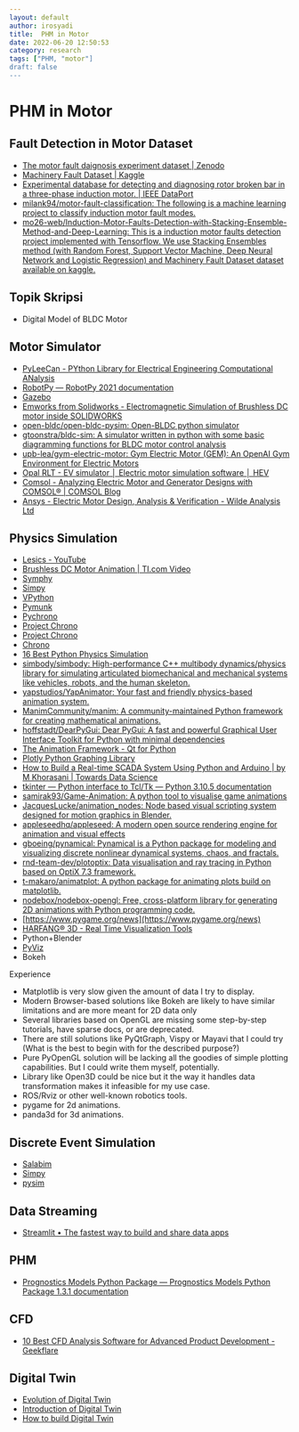 ```yaml
---
layout: default
author: irosyadi
title:  PHM in Motor
date: 2022-06-20 12:50:53
category: research
tags: ["PHM, "motor"]
draft: false
---
```


# PHM in Motor

## Fault Detection in Motor Dataset
- [The motor fault daignosis experiment dataset | Zenodo](https://zenodo.org/record/3553755)
- [Machinery Fault Dataset | Kaggle](https://www.kaggle.com/datasets/uysalserkan/fault-induction-motor-dataset)
- [Experimental database for detecting and diagnosing rotor broken bar in a three-phase induction motor. | IEEE DataPort](https://ieee-dataport.org/open-access/experimental-database-detecting-and-diagnosing-rotor-broken-bar-three-phase-induction)
- [milank94/motor-fault-classification: The following is a machine learning project to classify induction motor fault modes.](https://github.com/milank94/motor-fault-classification)
- [mo26-web/Induction-Motor-Faults-Detection-with-Stacking-Ensemble-Method-and-Deep-Learning: This is a induction motor faults detection project implemented with Tensorflow. We use Stacking Ensembles method (with Random Forest, Support Vector Machine, Deep Neural Network and Logistic Regression) and Machinery Fault Dataset dataset available on kaggle.](https://github.com/mo26-web/Induction-Motor-Faults-Detection-with-Stacking-Ensemble-Method-and-Deep-Learning)

## Topik Skripsi
- Digital Model of BLDC Motor

## Motor Simulator
- [PyLeeCan - PYthon Library for Electrical Engineering Computational ANalysis](https://www.pyleecan.org/tutorials.html)
- [RobotPy — RobotPy 2021 documentation](https://robotpy.readthedocs.io/en/stable/index.html)
- [Gazebo](https://classic.gazebosim.org/)
- [Emworks from Solidworks - Electromagnetic Simulation of Brushless DC motor inside SOLIDWORKS](https://www.emworks.com/application/electromagnetic-simulation-of-brushless-dc-motor-inside-solidworks)
- [open-bldc/open-bldc-pysim: Open-BLDC python simulator](https://github.com/open-bldc/open-bldc-pysim)
- [gtoonstra/bldc-sim: A simulator written in python with some basic diagramming functions for BLDC motor control analysis](https://github.com/gtoonstra/bldc-sim)
- [upb-lea/gym-electric-motor: Gym Electric Motor (GEM): An OpenAI Gym Environment for Electric Motors](https://github.com/upb-lea/gym-electric-motor)
- [Opal RLT - EV simulator │ Electric motor simulation software │ HEV](https://www.opal-rt.com/hybrid-and-electrical-transportation/)
- [Comsol - Analyzing Electric Motor and Generator Designs with COMSOL® | COMSOL Blog](https://www.comsol.com/blogs/analyzing-electric-motor-and-generator-designs-with-comsol/)
- [Ansys - Electric Motor Design, Analysis & Verification - Wilde Analysis Ltd](https://wildeanalysis.co.uk/software/design-simulation/ansys/electromagnetics/electric-motors/)

## Physics Simulation
- [Lesics - YouTube](https://www.youtube.com/c/Lesics/videos)
- [Brushless DC Motor Animation | TI.com Video](https://training.ti.com/brushless-dc-motor-animation)
- [Symphy](https://simphy.com/)
- [Simpy](https://simpy.readthedocs.io/en/latest/)
- [VPython](http://www.visualrelativity.com/vpython/)
- [Pymunk](http://www.pymunk.org/en/latest/)
- [Pychrono](https://projectchrono.org/pychrono/)
- [Project Chrono](https://projectchrono.org/gallery/)
- [Project Chrono](https://sbel.wisc.edu/Animations/)
- [Chrono](https://www.youtube.com/channel/UCpIhnh9HvfNzBtBcNRecUKw)
- [16 Best Python Physics Simulation](https://pythonlang.dev/category/physics-simulation/)
- [simbody/simbody: High-performance C++ multibody dynamics/physics library for simulating articulated biomechanical and mechanical systems like vehicles, robots, and the human skeleton.](https://github.com/simbody/simbody)
- [yapstudios/YapAnimator: Your fast and friendly physics-based animation system.](https://github.com/yapstudios/YapAnimator)
- [ManimCommunity/manim: A community-maintained Python framework for creating mathematical animations.](https://github.com/ManimCommunity/manim)
- [hoffstadt/DearPyGui: Dear PyGui: A fast and powerful Graphical User Interface Toolkit for Python with minimal dependencies](https://github.com/hoffstadt/DearPyGui/)
- [The Animation Framework - Qt for Python](https://doc.qt.io/qtforpython/overviews/animation-overview.html)
- [Plotly Python Graphing Library](https://plotly.com/python/)
- [How to Build a Real-time SCADA System Using Python and Arduino | by M Khorasani | Towards Data Science](https://towardsdatascience.com/how-to-build-a-real-time-scada-system-using-python-and-arduino-7b3acaf86d39)
- [tkinter — Python interface to Tcl/Tk — Python 3.10.5 documentation](https://docs.python.org/3/library/tkinter.html)
- [samirak93/Game-Animation: A python tool to visualise game animations](https://github.com/samirak93/Game-Animation)
- [JacquesLucke/animation_nodes: Node based visual scripting system designed for motion graphics in Blender.](https://github.com/JacquesLucke/animation_nodes)
- [appleseedhq/appleseed: A modern open source rendering engine for animation and visual effects](https://github.com/appleseedhq/appleseed)
- [gboeing/pynamical: Pynamical is a Python package for modeling and visualizing discrete nonlinear dynamical systems, chaos, and fractals.](https://github.com/gboeing/pynamical)
- [rnd-team-dev/plotoptix: Data visualisation and ray tracing in Python based on OptiX 7.3 framework.](https://github.com/rnd-team-dev/plotoptix)
- [t-makaro/animatplot: A python package for animating plots build on matplotlib.](https://github.com/t-makaro/animatplot)
- [nodebox/nodebox-opengl: Free, cross-platform library for generating 2D animations with Python programming code.](https://github.com/nodebox/nodebox-opengl)
- [https://www.pygame.org/news](https://www.pygame.org/news)
- [HARFANG® 3D - Real Time Visualization Tools](https://www.harfang3d.com/en_US/)
- Python+Blender
- [PyViz](https://pyviz.org/overviews/index.html)
- Bokeh

Experience

*   Matplotlib is very slow given the amount of data I try to display.
*   Modern Browser-based solutions like Bokeh are likely to have similar limitations and are more meant for 2D data only
*   Several libraries based on OpenGL are missing some step-by-step tutorials, have sparse docs, or are deprecated.
*   There are still solutions like PyQtGraph, Vispy or Mayavi that I could try (What is the best to begin with for the described purpose?)
*   Pure PyOpenGL solution will be lacking all the goodies of simple plotting capabilities. But I could write them myself, potentially.
*   Library like Open3D could be nice but it the way it handles data transformation makes it infeasible for my use case.
*   ROS/Rviz or other well-known robotics tools.
* pygame for 2d animations.
* panda3d for 3d animations.


## Discrete Event Simulation
- [Salabim](https://www.salabim.org/)
- [Simpy](https://simpy.readthedocs.io/en/latest/)
- [pysim](https://github.com/francescobarbarulo/pysim)


## Data Streaming
- [Streamlit • The fastest way to build and share data apps](https://streamlit.io/)


## PHM 
- [Prognostics Models Python Package — Prognostics Models Python Package 1.3.1 documentation](https://nasa.github.io/prog_models/index.html)

## CFD
- [10 Best CFD Analysis Software for Advanced Product Development - Geekflare](https://geekflare.com/best-cfd-analysis-software/)


## Digital Twin
- [Evolution of Digital Twin](https://odsc.medium.com/evolution-of-digital-twins-5df92006878b)
- [Introduction of Digital Twin](https://www.geeksforgeeks.org/introduction-to-digital-twin/)
- [How to build Digital Twin](https://towardsdatascience.com/how-to-build-a-digital-twin-b31058fd5d3e)
